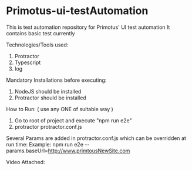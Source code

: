 # Primotus-ui-testAutomation

This is test automation repository for Primotus' UI test automation
It contains basic test currently

Technologies/Tools used:
1. Protractor
2. Typescript
3. log


Mandatory Installations before executing:
1. NodeJS should be installed
2. Protractor should be installed


How to Run: ( use any ONE of suitable way )
1. Go to root of project and execute "npm run e2e"
2. protractor protractor.conf.js

Several Params are added in protractor.conf.js which can be overridden at run time:
Example: npm run e2e --params.baseUrl=http://www.primtousNewSite.com


Video Attached:
